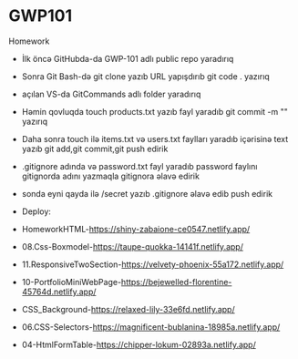 # GWP101
Homework
+ İlk öncə GitHubda-da GWP-101 adlı public repo yaradırıq
+ Sonra Git Bash-də git clone yazıb URL yapışdırıb git code . yazırıq
+ açılan VS-da GitCommands adlı folder yaradırıq
+ Həmin qovluqda touch products.txt yazıb fayl yaradıb git commit -m "" yazırıq
+ Daha sonra touch ilə items.txt və users.txt faylları yaradıb içərisinə text yazıb git add,git commit,git push edirik
+ .gitignore adında və password.txt fayl yaradıb password faylını gitignorda adını yazmaqla gitignora əlavə edirik
+ sonda eyni qayda ilə /secret yazıb .gitignore əlavə edib push edirik 


+ Deploy:
+ HomeworkHTML-https://shiny-zabaione-ce0547.netlify.app/
+ 08.Css-Boxmodel-https://taupe-quokka-14141f.netlify.app/
+ 11.ResponsiveTwoSection-https://velvety-phoenix-55a172.netlify.app/
+ 10-PortfolioMiniWebPage-https://bejewelled-florentine-45764d.netlify.app/
+ CSS_Background-https://relaxed-lily-33e6fd.netlify.app/
+ 06.CSS-Selectors-https://magnificent-bublanina-18985a.netlify.app/
+ 04-HtmlFormTable-https://chipper-lokum-02893a.netlify.app/




